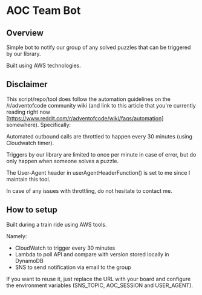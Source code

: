 # AOC Team Bot

## Overview
Simple bot to notify our group of any solved puzzles that can be triggered by our library.

Built using AWS technologies.

## Disclaimer
This script/repo/tool does follow the automation guidelines on the /r/adventofcode community wiki (and link to this article that you're currently reading right now [https://www.reddit.com/r/adventofcode/wiki/faqs/automation] somewhere). Specifically:

Automated outbound calls are throttled to happen every 30 minutes (using Cloudwatch timer).

Triggers by our library are limited to once per minute in case of error, but do only happen when someone solves a puzzle.

The User-Agent header in userAgentHeaderFunction() is set to me since I maintain this tool.

In case of any issues with throttling, do not hesitate to contact me.

## How to setup
Built during a train ride using AWS tools.

Namely:
- CloudWatch to trigger every 30 minutes
- Lambda to poll API and compare with version stored locally in DynamoDB
- SNS to send notification via email to the group

If you want to reuse it, just replace the URL with your board and configure the environment variables (SNS_TOPIC, AOC_SESSION and USER_AGENT).
